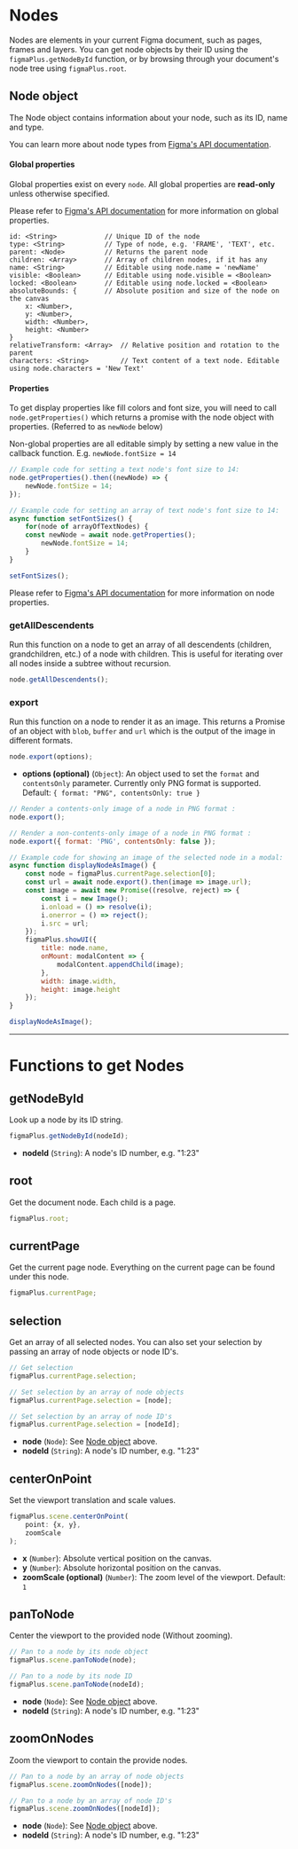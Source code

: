 # Nodes

Nodes are elements in your current Figma document, such as pages, frames and layers. You can get node objects by their ID using the `figmaPlus.getNodeById` function, or by browsing through your document's node tree using `figmaPlus.root`.

## Node object

The Node object contains information about your node, such as its ID, name and type.

You can learn more about node types from [Figma's API documentation](https://www.figma.com/developers/docs#node-types).

#### Global properties

Global properties exist on every `node`. All global properties are **read-only** unless otherwise specified.

Please refer to [Figma's API documentation](https://www.figma.com/developers/docs#global-properties) for more information on global properties.

```
id: <String>			// Unique ID of the node
type: <String>			// Type of node, e.g. 'FRAME', 'TEXT', etc.
parent: <Node>			// Returns the parent node
children: <Array>		// Array of children nodes, if it has any
name: <String>			// Editable using node.name = 'newName'
visible: <Boolean>		// Editable using node.visible = <Boolean>
locked: <Boolean>		// Editable using node.locked = <Boolean>
absoluteBounds: {		// Absolute position and size of the node on the canvas
	x: <Number>,
	y: <Number>,
	width: <Number>,
	height: <Number>
}
relativeTransform: <Array>	// Relative position and rotation to the parent
characters: <String>		// Text content of a text node. Editable using node.characters = 'New Text'

```

#### Properties

To get display properties like fill colors and font size, you will need to call `node.getProperties()` which returns a promise with the node object with properties. (Referred to as `newNode` below)

Non-global properties are all editable simply by setting a new value in the callback function. E.g. `newNode.fontSize = 14`

<!-- prettier-ignore -->
```javascript
// Example code for setting a text node's font size to 14:
node.getProperties().then((newNode) => {
	newNode.fontSize = 14;
});

// Example code for setting an array of text node's font size to 14:
async function setFontSizes() {
	for(node of arrayOfTextNodes) {
    const newNode = await node.getProperties();
		newNode.fontSize = 14;
	}
}

setFontSizes();
```

Please refer to [Figma's API documentation](https://www.figma.com/developers/docs#node-types) for more information on node properties.

### getAllDescendents

Run this function on a node to get an array of all descendents (children, grandchildren, etc.) of a node with children. This is useful for iterating over all nodes inside a subtree without recursion.

```javascript
node.getAllDescendents();
```

### export

Run this function on a node to render it as an image. This returns a Promise of an object with `blob`, `buffer` and `url` which is the output of the image in different formats.

```javascript
node.export(options);
```

- **options (optional)** (`Object`): An object used to set the `format` and `contentsOnly` parameter. Currently only PNG format is supported. Default: `{ format: "PNG", contentsOnly: true }`

```javascript
// Render a contents-only image of a node in PNG format :
node.export();

// Render a non-contents-only image of a node in PNG format :
node.export({ format: 'PNG', contentsOnly: false });

// Example code for showing an image of the selected node in a modal:
async function displayNodeAsImage() {
	const node = figmaPlus.currentPage.selection[0];
	const url = await node.export().then(image => image.url);
	const image = await new Promise((resolve, reject) => {
		const i = new Image();
		i.onload = () => resolve(i);
		i.onerror = () => reject();
		i.src = url;
	});
	figmaPlus.showUI({
		title: node.name,
		onMount: modalContent => {
			modalContent.appendChild(image);
		},
		width: image.width,
		height: image.height
	});
}

displayNodeAsImage();
```

---

# Functions to get Nodes

## getNodeById

Look up a node by its ID string.

```javascript
figmaPlus.getNodeById(nodeId);
```

- **nodeId** (`String`): A node's ID number, e.g. "1:23"

## root

Get the document node. Each child is a page.

```javascript
figmaPlus.root;
```

## currentPage

Get the current page node. Everything on the current page can be found under this node.

```javascript
figmaPlus.currentPage;
```

## selection

Get an array of all selected nodes.
You can also set your selection by passing an array of node objects or node ID's.

```javascript
// Get selection
figmaPlus.currentPage.selection;

// Set selection by an array of node objects
figmaPlus.currentPage.selection = [node];

// Set selection by an array of node ID's
figmaPlus.currentPage.selection = [nodeId];
```

- **node** (`Node`): See [Node object](#node-object) above.
- **nodeId** (`String`): A node's ID number, e.g. "1:23"

## centerOnPoint

Set the viewport translation and scale values.

```javascript
figmaPlus.scene.centerOnPoint(
	point: {x, y},
	zoomScale
);
```

- **x** (`Number`): Absolute vertical position on the canvas.
- **y** (`Number`): Absolute horizontal position on the canvas.
- **zoomScale (optional)** (`Number`): The zoom level of the viewport. Default: `1`

## panToNode

Center the viewport to the provided node (Without zooming).

```javascript
// Pan to a node by its node object
figmaPlus.scene.panToNode(node);

// Pan to a node by its node ID
figmaPlus.scene.panToNode(nodeId);
```

- **node** (`Node`): See [Node object](#node-object) above.
- **nodeId** (`String`): A node's ID number, e.g. "1:23"

## zoomOnNodes

Zoom the viewport to contain the provide nodes.

```javascript
// Pan to a node by an array of node objects
figmaPlus.scene.zoomOnNodes([node]);

// Pan to a node by an array of node ID's
figmaPlus.scene.zoomOnNodes([nodeId]);
```

- **node** (`Node`): See [Node object](#node-object) above.
- **nodeId** (`String`): A node's ID number, e.g. "1:23"
